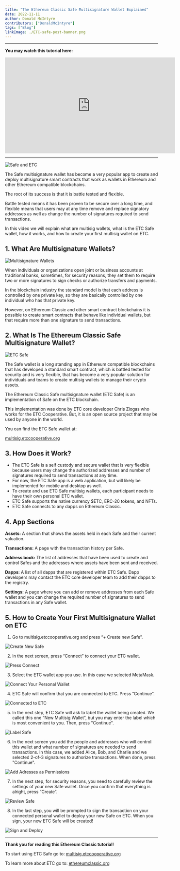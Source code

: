 ```yaml
---
title: "The Ethereum Classic Safe Multisignature Wallet Explained"
date: 2022-11-11
author: Donald McIntyre
contributors: ["DonaldMcIntyre"]
tags: ["Blog"]
linkImage: ./ETC-safe-post-banner.png
---
```


---
**You may watch this tutorial here:**

<iframe width="560" height="315" src="https://www.youtube.com/embed/OvMEwgYyvyc" title="YouTube video player" frameborder="0" allow="accelerometer; autoplay; clipboard-write; encrypted-media; gyroscope; picture-in-picture" allowfullscreen></iframe>

---

![Safe and ETC](./ETC-safe-post-banner.png)

The Safe multisignature wallet has become a very popular app to create and deploy multisignature smart contracts that work as wallets in Ethereum and other Ethereum compatible blockchains.

The root of its success is that it is battle tested and flexible. 

Battle tested means it has been proven to be secure over a long time, and flexible means that users may at any time remove and replace signatory addresses as well as change the number of signatures required to send transactions.

In this video we will explain what are multisig wallets, what is the ETC Safe wallet, how it works, and how to create your first multisig wallet on ETC.

## 1. What Are Multisignature Wallets?

![Multisignature Wallets](./Safe-post-one-signature-multi-signature.png)

When individuals or organizations open joint or business accounts at traditional banks, sometimes, for security reasons, they set them to require two or more signatures to sign checks or authorize transfers and payments.

In the blockchain industry the standard model is that each address is controlled by one private key, so they are basically controlled by one individual who has that private key.

However, on Ethereum Classic and other smart contract blockchains it is possible to create smart contracts that behave like individual wallets, but that require more than one signature to send transactions.

## 2. What Is The Ethereum Classic Safe Multisignature Wallet?

![ETC Safe](./ETC-Safe-multisignature.png)

The Safe wallet is a long standing app in Ethereum compatible blockchains that has developed a standard smart contract, which is battled tested for security and is very flexible, that has become a very popular solution for individuals and teams to create multisig wallets to manage their crypto assets.

The Ethereum Classic Safe multisignature wallet (ETC Safe) is an implementation of Safe on the ETC blockchain.

This implementation was done by ETC core developer Chris Ziogas who works for the ETC Cooperative. But, it is an open source project that may be used by anyone in the world.

You can find the ETC Safe wallet at:

[multisig.etccooperative.org](https://multisig.etccooperative.org)

## 3.  How Does it Work?

- The ETC Safe is a self custody and secure wallet that is very flexible because users may change the authorized addresses and number of signatures required to send transactions at any time.
- For now, the ETC Safe app is a web application, but will likely be implemented for mobile and desktop as well.
- To create and use ETC Safe multisig wallets, each participant needs to have their own personal ETC wallet.
- ETC Safe supports the native currency $ETC, ERC-20 tokens, and NFTs.
- ETC Safe connects to any dapps on Ethereum Classic.

## 4. App Sections

**Assets:** A section that shows the assets held in each Safe and their current valuation.
  
**Transactions:** A page with the transaction history per Safe.
	
**Address book:** The list of addresses that have been used to create and control Safes and the addresses where assets have been sent and received.
	
**Dapps:** A list of all dapps that are registered within ETC Safe. Dapp developers may contact the ETC core developer team to add their dapps to the registry.
	
**Settings:** A page where you can add or remove addresses from each Safe wallet and you can change the required number of signatures to send transactions in any Safe wallet.

## 5. How to Create Your First Multisignature Wallet on ETC

1. Go to multisig.etccooperative.org and press “+ Create new Safe”.

![Create New Safe](./a.png)

2. In the next screen, press “Connect” to connect your ETC wallet.

![Press Connect](./b.png)

3. Select the ETC wallet app you use. In this case we selected MetaMask.

![Connect Your Personal Wallet](./c.png)

4. ETC Safe will confirm that you are connected to ETC. Press “Continue”.

![Connected to ETC](./d.png)

5. In the next step, ETC Safe will ask to label the wallet being created. We called this one “New Multisig Wallet”, but you may enter the label which is most convenient to you. Then, press "Continue".

![Label Safe](./e.png)

6. In the next screen you add the people and addresses who will control this wallet and what number of signatures are needed to send transactions. In this case, we added Alice, Bob, and Charlie and we selected 2-of-3 signatures to authorize transactions. When done, press "Continue".

![Add Adresses as Permissions](./f.png)

7. In the next step, for security reasons, you need to carefully review the settings of your new Safe wallet. Once you confirm that everything is alright, press “Create”.

![Review Safe](./g.png)

8. In the last step, you will be prompted to sign the transaction on your connected personal wallet to deploy your new Safe on ETC. When you sign, your new ETC Safe will be created!

![Sign and Deploy](./h.png)

---

**Thank you for reading this Ethereum Classic tutorial!**

To start using ETC Safe go to: [multisig.etccooperative.org](https://multisig.etccooperative.org)

To learn more about ETC go to:
[ethereumclassic.org](https://ethereumclassic.org)
